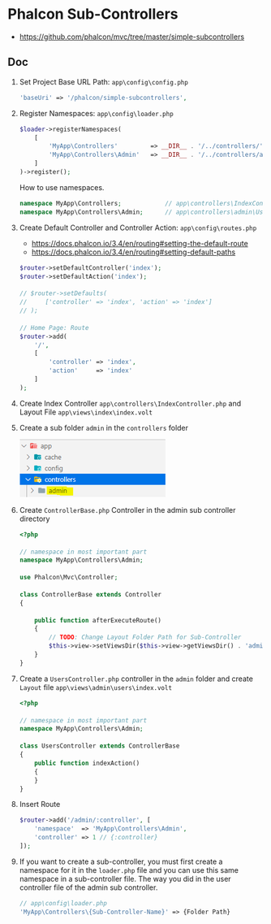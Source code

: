 # Phalcon Sub-Controllers

* https://github.com/phalcon/mvc/tree/master/simple-subcontrollers

## Doc

1. Set Project Base URL Path: `app\config\config.php`

    ```php
    'baseUri' => '/phalcon/simple-subcontrollers',
    ```
2. Register Namespaces: `app\config\loader.php`
    ```php
    $loader->registerNamespaces(
        [
            'MyApp\Controllers'         => __DIR__ . '/../controllers/',
            'MyApp\Controllers\Admin'   => __DIR__ . '/../controllers/admin'
        ]
    )->register();
    ```
    How to use namespaces.
    ```php
    namespace MyApp\Controllers;            // app\controllers\IndexController.php
    namespace MyApp\Controllers\Admin;      // app\controllers\admin\UsersController.php
    ```
3. Create Default Controller and Controller Action: `app\config\routes.php`

    - https://docs.phalcon.io/3.4/en/routing#setting-the-default-route
    - https://docs.phalcon.io/3.4/en/routing#setting-default-paths

    ```php
    $router->setDefaultController('index');
    $router->setDefaultAction('index');

    // $router->setDefaults(
    //     ['controller' => 'index', 'action' => 'index']
    // );

    // Home Page: Route
    $router->add(
        '/',
        [
            'controller' => 'index',
            'action'     => 'index'
        ]
    );
    ```
4. Create Index Controller `app\controllers\IndexController.php` and Layout File `app\views\index\index.volt`
5. Create a sub folder `admin` in the `controllers` folder

    ![](assets/1.png)
6. Create `ControllerBase.php` Controller in the admin sub controller directory

    ```php
    <?php

    // namespace in most important part
    namespace MyApp\Controllers\Admin;

    use Phalcon\Mvc\Controller;

    class ControllerBase extends Controller
    {

        public function afterExecuteRoute()
        {
            // TODO: Change Layout Folder Path for Sub-Controller
            $this->view->setViewsDir($this->view->getViewsDir() . 'admin/');
        }
    }
    ```
7. Create a `UsersController.php` controller in the `admin` folder and create `Layout` file `app\views\admin\users\index.volt`

    ```php
    <?php

    // namespace in most important part
    namespace MyApp\Controllers\Admin;

    class UsersController extends ControllerBase
    {
        public function indexAction()
        {
        }
    }
    ```
8. Insert Route

    ```php
    $router->add('/admin/:controller', [
        'namespace'  => 'MyApp\Controllers\Admin',
        'controller' => 1 // {:controller}
    ]);
    ```
9. If you want to create a sub-controller, you must first create a namespace for it in the `loader.php` file and you can use this same namespace in a sub-controller file. The way you did in the user controller file of the admin sub controller.

    ```php
    // app\config\loader.php
    'MyApp\Controllers\{Sub-Controller-Name}' => {Folder Path} 
    ```
